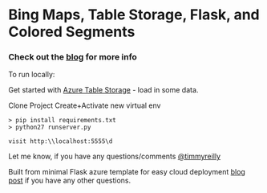 # Bing Maps, Table Storage, Flask, and Colored Segments 

### Check out the [blog](http://timmyreilly.azurewebsites.net/using-bing-maps-with-flask/) for more info

To run locally:

Get started with [Azure Table Storage](https://azure.microsoft.com/en-us/documentation/articles/storage-table-design-guide/) - load in some data. 

Clone Project
Create+Activate new virtual env 

```
> pip install requirements.txt
> python27 runserver.py

visit http:\\localhost:5555\d

```

Let me know, if you have any questions/comments [@timmyreilly](https://twitter.com/timmyreilly) 


Built from minimal Flask azure template for easy cloud deployment [blog post](http://timmyreilly.azurewebsites.net/starter-site-for-flask-on-azure-web-apps/) if you have any other questions. 

